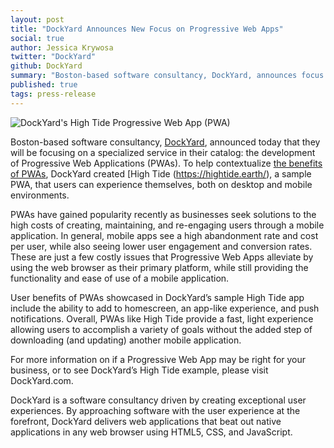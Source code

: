 ```yaml
---
layout: post
title: "DockYard Announces New Focus on Progressive Web Apps"
social: true
author: Jessica Krywosa
twitter: "DockYard"
github: DockYard
summary: "Boston-based software consultancy, DockYard, announces focus on a specialized service in their catalog: the development of Progressive Web Applications (PWAs)."
published: true
tags: press-release
---
```


![DockYard's High Tide Progressive Web App (PWA)](https://i.imgur.com/ZMWat3R.png)

Boston-based software consultancy, [DockYard](https://dockyard.com/), announced today that they will be focusing on a specialized service in their catalog: the development of Progressive Web Applications (PWAs). To help contextualize [the benefits of PWAs](https://dockyard.com/blog/categories/progressive-web-apps), DockYard created [High Tide (https://hightide.earth/), a sample PWA, that users can experience themselves, both on desktop and mobile environments.

PWAs have gained popularity recently as businesses seek solutions to the high costs of creating, maintaining, and re-engaging users through a mobile application. In general, mobile apps see a high abandonment rate and cost per user, while also seeing lower user engagement and conversion rates. These are just a few costly issues that Progressive Web Apps alleviate by using the web browser as their primary platform, while still providing the functionality and ease of use of a mobile application. 

User benefits of PWAs showcased in DockYard’s sample High Tide app include the ability to add to homescreen, an app-like experience, and push notifications. Overall, PWAs like High Tide provide a fast, light experience allowing users to accomplish a variety of goals without the added step of downloading (and updating) another mobile application. 

For more information on if a Progressive Web App may be right for your business, or to see DockYard’s High Tide example, please visit DockYard.com.

DockYard is a software consultancy driven by creating exceptional user experiences. By approaching software with the user experience at the forefront, DockYard delivers web applications that beat out native applications in any web browser using HTML5, CSS, and JavaScript.
